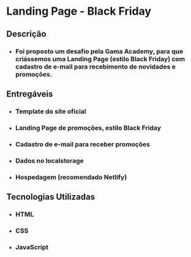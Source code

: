 # Landing Page - Black Friday

## Descrição

- ### Foi proposto um desafio pela Gama Academy, para que criássemos uma Landing Page (estilo Black Friday) com cadastro de e-mail para recebimento de novidades e promoções.

## Entregáveis

- ### Template do site oficial
- ### Landing Page de promoções, estilo Black Friday
- ### Cadastro de e-mail para receber promoções
- ### Dados no localstorage
- ### Hospedagem (recomendado Netlify)

## Tecnologias Utilizadas

- ### HTML
- ### CSS
- ### JavaScript